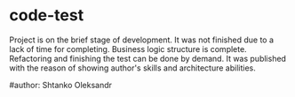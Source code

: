 # code-test

Project is on the brief stage of development. It was not finished due to a lack of time for completing.
Business logic structure is complete. Refactoring and finishing the test can be done by demand.
It was published with the reason of showing author's skills and architecture abilities.

#author: Shtanko Oleksandr
